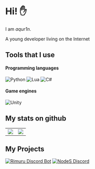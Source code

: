 # Hi! ✋
I am *aqur1n*. 

A young developer living on the Internet

## Tools that I use
#### Programming languages
![Python](https://img.shields.io/badge/python-0E1117?logo=python&logoColor=white&style=for-the-badge)
![Lua](https://img.shields.io/badge/lua-0E1117?logo=lua&logoColor=white&style=for-the-badge)
![C#](https://img.shields.io/badge/c%23-0E1117?logo=csharp&logoColor=white&style=for-the-badge)
#### Game engines
![Unity](https://img.shields.io/badge/unity-0E1117?logo=unity&logoColor=white&style=for-the-badge)

## My stats on github
<table>
    <tr>
      <td align="center" style="padding=0;width=100%;">
        <img align="center" style="padding=0;" src="https://github-readme-stats.vercel.app/api?username=aqur1n&show_icons=true&theme=tokyonight&hide_border=true&bg_color=00000000&icon_color=4F8CC9&hide_title=true&count_private=true" />
      </td>
      <td align="center" style="padding=0;width=100%;">
        <img align="center" style="padding=0;" src="https://github-readme-stats.vercel.app/api/top-langs/?username=aqur1n&layout=compact&theme=tokyonight&hide_border=true&bg_color=00000000&icon_color=00000000&count_private=true" />
      </td>
    </tr>
</table>

## My Projects
[![Rimuru Discord Bot](https://top.gg/api/widget/969234839188422676.svg)](https://top.gg/bot/969234839188422676)
[![NodeS Discord](https://media.discordapp.net/attachments/1132582805243695196/1199653309137559633/banner_low.png)](https://discord.gg/StFzkkFyJf)
